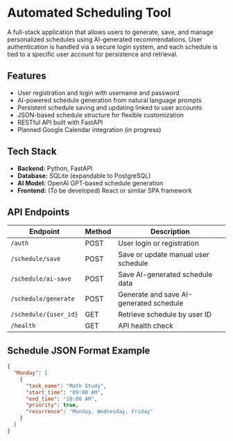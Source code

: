 # Automated Scheduling Tool

A full-stack application that allows users to generate, save, and manage personalized schedules using AI-generated recommendations. User authentication is handled via a secure login system, and each schedule is tied to a specific user account for persistence and retrieval.

## Features
- User registration and login with username and password
- AI-powered schedule generation from natural language prompts
- Persistent schedule saving and updating linked to user accounts
- JSON-based schedule structure for flexible customization
- RESTful API built with FastAPI
- Planned Google Calendar integration (in progress)

## Tech Stack
- **Backend:** Python, FastAPI
- **Database:** SQLite (expandable to PostgreSQL)
- **AI Model:** OpenAI GPT-based schedule generation
- **Frontend:** (To be developed) React or similar SPA framework

## API Endpoints

| Endpoint                 | Method | Description                                |
|------------------------ |--------|--------------------------------------------|
| `/auth`                 | POST   | User login or registration                 |
| `/schedule/save`        | POST   | Save or update manual user schedule        |
| `/schedule/ai-save`     | POST   | Save AI-generated schedule data            |
| `/schedule/generate`    | POST   | Generate and save AI-generated schedule    |
| `/schedule/{user_id}`   | GET    | Retrieve schedule by user ID               |
| `/health`               | GET    | API health check                           |

## Schedule JSON Format Example

```json
{
  "Monday": [
    {
      "task_name": "Math Study",
      "start_time": "09:00 AM",
      "end_time": "10:00 AM",
      "priority": true,
      "recurrence": "Monday, Wednesday, Friday"
    }
  ]
}